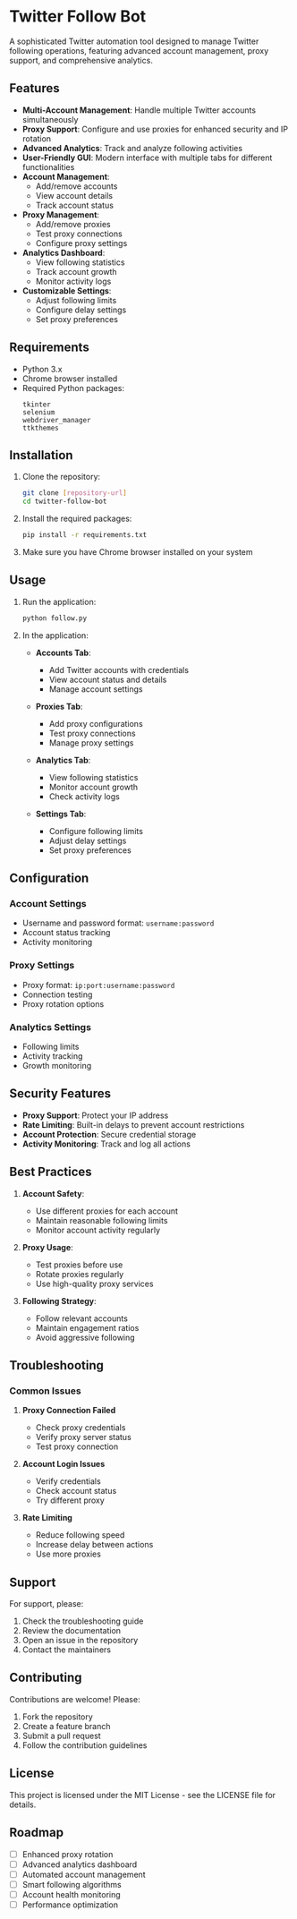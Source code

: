 # Twitter Follow Bot

A sophisticated Twitter automation tool designed to manage Twitter following operations, featuring advanced account management, proxy support, and comprehensive analytics.

## Features

- **Multi-Account Management**: Handle multiple Twitter accounts simultaneously
- **Proxy Support**: Configure and use proxies for enhanced security and IP rotation
- **Advanced Analytics**: Track and analyze following activities
- **User-Friendly GUI**: Modern interface with multiple tabs for different functionalities
- **Account Management**:
  - Add/remove accounts
  - View account details
  - Track account status
- **Proxy Management**:
  - Add/remove proxies
  - Test proxy connections
  - Configure proxy settings
- **Analytics Dashboard**:
  - View following statistics
  - Track account growth
  - Monitor activity logs
- **Customizable Settings**:
  - Adjust following limits
  - Configure delay settings
  - Set proxy preferences

## Requirements

- Python 3.x
- Chrome browser installed
- Required Python packages:
  ```
  tkinter
  selenium
  webdriver_manager
  ttkthemes
  ```

## Installation

1. Clone the repository:
   ```bash
   git clone [repository-url]
   cd twitter-follow-bot
   ```

2. Install the required packages:
   ```bash
   pip install -r requirements.txt
   ```

3. Make sure you have Chrome browser installed on your system

## Usage

1. Run the application:
   ```bash
   python follow.py
   ```

2. In the application:
   - **Accounts Tab**:
     - Add Twitter accounts with credentials
     - View account status and details
     - Manage account settings
   
   - **Proxies Tab**:
     - Add proxy configurations
     - Test proxy connections
     - Manage proxy settings
   
   - **Analytics Tab**:
     - View following statistics
     - Monitor account growth
     - Check activity logs
   
   - **Settings Tab**:
     - Configure following limits
     - Adjust delay settings
     - Set proxy preferences

## Configuration

### Account Settings
- Username and password format: `username:password`
- Account status tracking
- Activity monitoring

### Proxy Settings
- Proxy format: `ip:port:username:password`
- Connection testing
- Proxy rotation options

### Analytics Settings
- Following limits
- Activity tracking
- Growth monitoring

## Security Features

- **Proxy Support**: Protect your IP address
- **Rate Limiting**: Built-in delays to prevent account restrictions
- **Account Protection**: Secure credential storage
- **Activity Monitoring**: Track and log all actions

## Best Practices

1. **Account Safety**:
   - Use different proxies for each account
   - Maintain reasonable following limits
   - Monitor account activity regularly

2. **Proxy Usage**:
   - Test proxies before use
   - Rotate proxies regularly
   - Use high-quality proxy services

3. **Following Strategy**:
   - Follow relevant accounts
   - Maintain engagement ratios
   - Avoid aggressive following

## Troubleshooting

### Common Issues

1. **Proxy Connection Failed**
   - Check proxy credentials
   - Verify proxy server status
   - Test proxy connection

2. **Account Login Issues**
   - Verify credentials
   - Check account status
   - Try different proxy

3. **Rate Limiting**
   - Reduce following speed
   - Increase delay between actions
   - Use more proxies

## Support

For support, please:
1. Check the troubleshooting guide
2. Review the documentation
3. Open an issue in the repository
4. Contact the maintainers

## Contributing

Contributions are welcome! Please:
1. Fork the repository
2. Create a feature branch
3. Submit a pull request
4. Follow the contribution guidelines

## License

This project is licensed under the MIT License - see the LICENSE file for details.

## Roadmap

- [ ] Enhanced proxy rotation
- [ ] Advanced analytics dashboard
- [ ] Automated account management
- [ ] Smart following algorithms
- [ ] Account health monitoring
- [ ] Performance optimization 